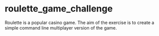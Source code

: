 # roulette_game_challenge
Roulette is a popular casino game. The aim of the exercise is to create a simple command line multiplayer version of the game.
